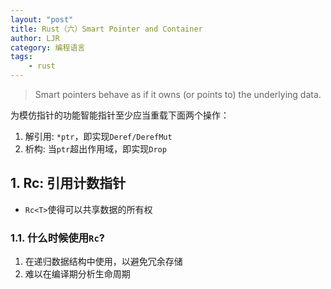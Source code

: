 ```yaml
---
layout: "post"
title: Rust（六）Smart Pointer and Container
author: LJR
category: 编程语言
tags:
    - rust
---
```


> Smart pointers behave as if it owns (or points to) the underlying data.

为模仿指针的功能智能指针至少应当重载下面两个操作：

1. 解引用: `*ptr`，即实现`Deref/DerefMut`
2. 析构: 当`ptr`超出作用域，即实现`Drop`

## 1. Rc: 引用计数指针

+ `Rc<T>`使得可以共享数据的所有权

### 1.1. 什么时候使用`Rc`?

1. 在递归数据结构中使用，以避免冗余存储
2. 难以在编译期分析生命周期

